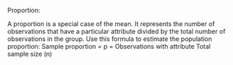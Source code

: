 Proportion:

A proportion is a special case of the mean. It represents the number of observations that have a particular attribute divided by the total number of observations in the group. Use this formula to estimate the population proportion:
Sample proportion	  = p =  	Observations with attribute
Total sample size (n)

